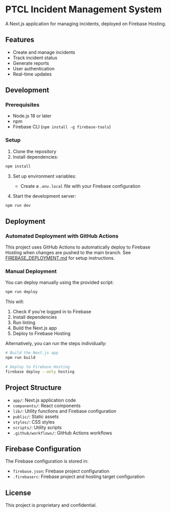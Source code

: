 # PTCL Incident Management System

A Next.js application for managing incidents, deployed on Firebase Hosting.

## Features

- Create and manage incidents
- Track incident status
- Generate reports
- User authentication
- Real-time updates

## Development

### Prerequisites

- Node.js 18 or later
- npm
- Firebase CLI (`npm install -g firebase-tools`)

### Setup

1. Clone the repository
2. Install dependencies:

```bash
npm install
```

3. Set up environment variables:
   - Create a `.env.local` file with your Firebase configuration

4. Start the development server:

```bash
npm run dev
```

## Deployment

### Automated Deployment with GitHub Actions

This project uses GitHub Actions to automatically deploy to Firebase Hosting when changes are pushed to the main branch. See [FIREBASE_DEPLOYMENT.md](./FIREBASE_DEPLOYMENT.md) for setup instructions.

### Manual Deployment

You can deploy manually using the provided script:

```bash
npm run deploy
```

This will:
1. Check if you're logged in to Firebase
2. Install dependencies
3. Run linting
4. Build the Next.js app
5. Deploy to Firebase Hosting

Alternatively, you can run the steps individually:

```bash
# Build the Next.js app
npm run build

# Deploy to Firebase Hosting
firebase deploy --only hosting
```

## Project Structure

- `app/`: Next.js application code
- `components/`: React components
- `lib/`: Utility functions and Firebase configuration
- `public/`: Static assets
- `styles/`: CSS styles
- `scripts/`: Utility scripts
- `.github/workflows/`: GitHub Actions workflows

## Firebase Configuration

The Firebase configuration is stored in:
- `firebase.json`: Firebase project configuration
- `.firebaserc`: Firebase project and hosting target configuration

## License

This project is proprietary and confidential.
